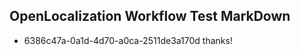 ## OpenLocalization Workflow Test MarkDown
* 6386c47a-0a1d-4d70-a0ca-2511de3a170d 
thanks!<!--HONumber=Mar16_HO4-->
